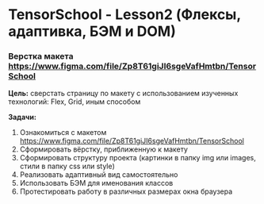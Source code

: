 # TensorSchool - Lesson2 (Флексы, адаптивка, БЭМ и DOM)
### Верстка макета https://www.figma.com/file/Zp8T61giJI6sgeVafHmtbn/TensorSchool
**Цель:** сверстать страницу по макету с использованием изученных технологий: Flex, Grid, иным способом

**Задачи:**

1. Ознакомиться с макетом https://www.figma.com/file/Zp8T61giJI6sgeVafHmtbn/TensorSchool
2. Сформировать вёрстку, приближенную к макету
3. Сформировать структуру проекта (картинки в папку img или images, стили в папку css или style)
4. Реализовать адаптивный вид самостоятельно
5. Использовать БЭМ для именования классов
6. Протестировать работу в различных размерах окна браузера
